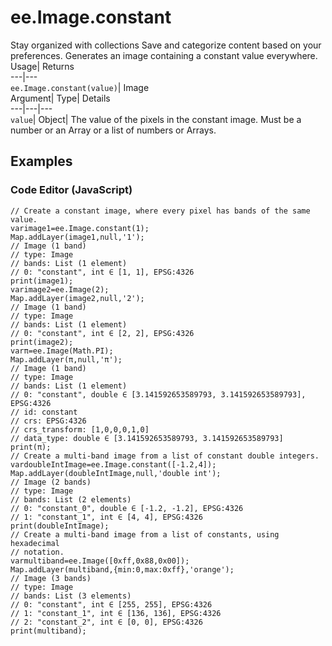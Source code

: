  
#  ee.Image.constant
Stay organized with collections  Save and categorize content based on your preferences. 
Generates an image containing a constant value everywhere. Usage| Returns  
---|---  
`ee.Image.constant(value)`| Image  
Argument| Type| Details  
---|---|---  
`value`| Object| The value of the pixels in the constant image. Must be a number or an Array or a list of numbers or Arrays.  
## Examples
### Code Editor (JavaScript)
```
// Create a constant image, where every pixel has bands of the same value.
varimage1=ee.Image.constant(1);
Map.addLayer(image1,null,'1');
// Image (1 band)
// type: Image
// bands: List (1 element)
// 0: "constant", int ∈ [1, 1], EPSG:4326
print(image1);
varimage2=ee.Image(2);
Map.addLayer(image2,null,'2');
// Image (1 band)
// type: Image
// bands: List (1 element)
// 0: "constant", int ∈ [2, 2], EPSG:4326
print(image2);
varπ=ee.Image(Math.PI);
Map.addLayer(π,null,'π');
// Image (1 band)
// type: Image
// bands: List (1 element)
// 0: "constant", double ∈ [3.141592653589793, 3.141592653589793], EPSG:4326
// id: constant
// crs: EPSG:4326
// crs_transform: [1,0,0,0,1,0]
// data_type: double ∈ [3.141592653589793, 3.141592653589793]
print(π);
// Create a multi-band image from a list of constant double integers.
vardoubleIntImage=ee.Image.constant([-1.2,4]);
Map.addLayer(doubleIntImage,null,'double int');
// Image (2 bands)
// type: Image
// bands: List (2 elements)
// 0: "constant_0", double ∈ [-1.2, -1.2], EPSG:4326
// 1: "constant_1", int ∈ [4, 4], EPSG:4326
print(doubleIntImage);
// Create a multi-band image from a list of constants, using hexadecimal
// notation.
varmultiband=ee.Image([0xff,0x88,0x00]);
Map.addLayer(multiband,{min:0,max:0xff},'orange');
// Image (3 bands)
// type: Image
// bands: List (3 elements)
// 0: "constant", int ∈ [255, 255], EPSG:4326
// 1: "constant_1", int ∈ [136, 136], EPSG:4326
// 2: "constant_2", int ∈ [0, 0], EPSG:4326
print(multiband);
```

